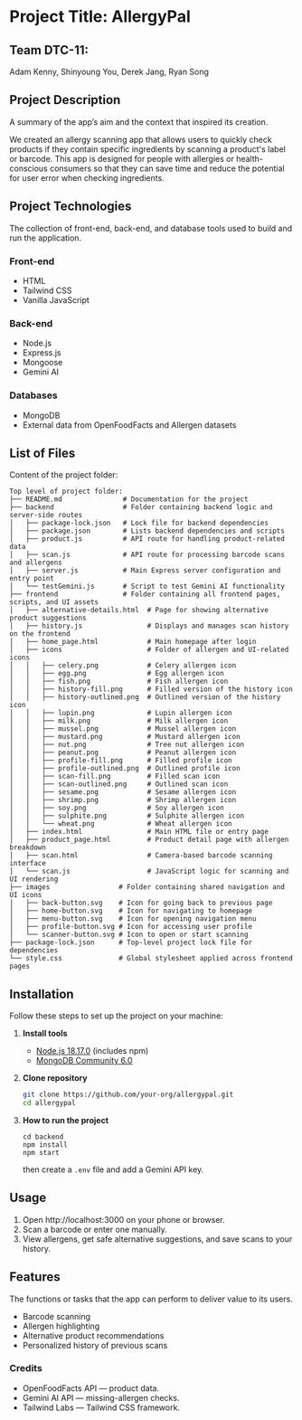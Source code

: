 # Project Title: AllergyPal

## Team DTC-11:

Adam Kenny, Shinyoung You, Derek Jang, Ryan Song

## Project Description

A summary of the app’s aim and the context that inspired its creation.

We created an allergy scanning app that allows users to quickly check products if they contain specific ingredients by scanning a product's label or barcode. This app is designed for people with allergies or health-conscious consumers so that they can save time and reduce the potential for user error when checking ingredients.

## Project Technologies

The collection of front-end, back-end, and database tools used to build and run the application.

### Front-end

- HTML
- Tailwind CSS
- Vanilla JavaScript

### Back-end

- Node.js
- Express.js
- Mongoose
- Gemini AI

### Databases

- MongoDB
- External data from OpenFoodFacts and Allergen datasets

## List of Files

Content of the project folder:

```
Top level of project folder:
├── README.md               # Documentation for the project
├── backend                 # Folder containing backend logic and server-side routes
│   ├── package-lock.json   # Lock file for backend dependencies
│   ├── package.json        # Lists backend dependencies and scripts
│   ├── product.js          # API route for handling product-related data
│   ├── scan.js             # API route for processing barcode scans and allergens
│   ├── server.js           # Main Express server configuration and entry point
│   └── testGemini.js       # Script to test Gemini AI functionality
├── frontend                # Folder containing all frontend pages, scripts, and UI assets
│   ├── alternative-details.html  # Page for showing alternative product suggestions
│   ├── history.js                # Displays and manages scan history on the frontend
│   ├── home_page.html            # Main homepage after login
│   ├── icons                     # Folder of allergen and UI-related icons
│   │   ├── celery.png            # Celery allergen icon
│   │   ├── egg.png               # Egg allergen icon
│   │   ├── fish.png              # Fish allergen icon
│   │   ├── history-fill.png      # Filled version of the history icon
│   │   ├── history-outlined.png  # Outlined version of the history icon
│   │   ├── lupin.png             # Lupin allergen icon
│   │   ├── milk.png              # Milk allergen icon
│   │   ├── mussel.png            # Mussel allergen icon
│   │   ├── mustard.png           # Mustard allergen icon
│   │   ├── nut.png               # Tree nut allergen icon
│   │   ├── peanut.png            # Peanut allergen icon
│   │   ├── profile-fill.png      # Filled profile icon
│   │   ├── profile-outlined.png  # Outlined profile icon
│   │   ├── scan-fill.png         # Filled scan icon
│   │   ├── scan-outlined.png     # Outlined scan icon
│   │   ├── sesame.png            # Sesame allergen icon
│   │   ├── shrimp.png            # Shrimp allergen icon
│   │   ├── soy.png               # Soy allergen icon
│   │   ├── sulphite.png          # Sulphite allergen icon
│   │   └── wheat.png             # Wheat allergen icon
│   ├── index.html                # Main HTML file or entry page
│   ├── product_page.html         # Product detail page with allergen breakdown
│   ├── scan.html                 # Camera-based barcode scanning interface
│   └── scan.js                   # JavaScript logic for scanning and UI rendering
├── images                 # Folder containing shared navigation and UI icons
│   ├── back-button.svg    # Icon for going back to previous page
│   ├── home-button.svg    # Icon for navigating to homepage
│   ├── menu-button.svg    # Icon for opening navigation menu
│   ├── profile-button.svg # Icon for accessing user profile
│   └── scanner-button.svg # Icon to open or start scanning
├── package-lock.json      # Top-level project lock file for dependencies
└── style.css              # Global stylesheet applied across frontend pages

```

## Installation

Follow these steps to set up the project on your machine:

1. **Install tools**  
   - [Node.js 18.17.0](https://nodejs.org/) (includes npm)  
   - [MongoDB Community 6.0](https://www.mongodb.com/try/download/community)  

2. **Clone repository**  
   ```bash
   git clone https://github.com/your-org/allergypal.git
   cd allergypal
3. **How to run the project**
    ```
    cd backend
    npm install
    npm start
    ```
    then create a `.env` file and add a Gemini API key.

## Usage

1. Open http://localhost:3000 on your phone or browser.
2. Scan a barcode or enter one manually.
3. View allergens, get safe alternative suggestions, and save scans to your history.

## Features

The functions or tasks that the app can perform to deliver value to its users.

- Barcode scanning
- Allergen highlighting
- Alternative product recommendations
- Personalized history of previous scans

### Credits
- OpenFoodFacts API — product data.
- Gemini AI API — missing-allergen checks.
- Tailwind Labs — Tailwind CSS framework.

